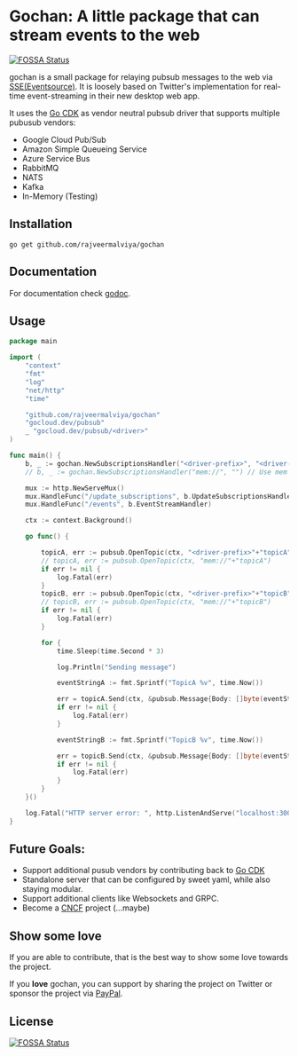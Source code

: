 # Gochan: A little package that can stream events to the web
[![FOSSA Status](https://app.fossa.io/api/projects/git%2Bgithub.com%2Frajveermalviya%2Fgochan.svg?type=shield)](https://app.fossa.io/projects/git%2Bgithub.com%2Frajveermalviya%2Fgochan?ref=badge_shield)


gochan is a small package for relaying pubsub messages to the web via
[SSE(Eventsource)](https://en.wikipedia.org/wiki/Server-sent_events).
It is loosely based on Twitter's implementation for real-time event-streaming
in their new desktop web app.

It uses the [Go CDK](https://gocloud.dev) as vendor neutral pubsub driver that supports multiple pubusub vendors:

- Google Cloud Pub/Sub
- Amazon Simple Queueing Service
- Azure Service Bus
- RabbitMQ
- NATS
- Kafka
- In-Memory (Testing)

## Installation

```shell
go get github.com/rajveermalviya/gochan
```

## Documentation

For documentation check [godoc](https://godoc.org/github.com/rajveermalviya/gochan).

## Usage

```go
package main

import (
	"context"
	"fmt"
	"log"
	"net/http"
	"time"

	"github.com/rajveermalviya/gochan"
	"gocloud.dev/pubsub"
	_ "gocloud.dev/pubsub/<driver>"
)

func main() {
    b, _ := gochan.NewSubscriptionsHandler("<driver-prefix>", "<driver-opts>")
    // b, _ := gochan.NewSubscriptionsHandler("mem://", "") // Use mem only for testing.

	mux := http.NewServeMux()
	mux.HandleFunc("/update_subscriptions", b.UpdateSubscriptionsHandler)
	mux.HandleFunc("/events", b.EventStreamHandler)

	ctx := context.Background()

	go func() {

		topicA, err := pubsub.OpenTopic(ctx, "<driver-prefix>"+"topicA")
		// topicA, err := pubsub.OpenTopic(ctx, "mem://"+"topicA")
		if err != nil {
			log.Fatal(err)
		}
		topicB, err := pubsub.OpenTopic(ctx, "<driver-prefix>"+"topicB")
		// topicB, err := pubsub.OpenTopic(ctx, "mem://"+"topicB")
		if err != nil {
			log.Fatal(err)
		}

		for {
			time.Sleep(time.Second * 3)

			log.Println("Sending message")

			eventStringA := fmt.Sprintf("TopicA %v", time.Now())

			err = topicA.Send(ctx, &pubsub.Message{Body: []byte(eventStringA)})
			if err != nil {
				log.Fatal(err)
			}

			eventStringB := fmt.Sprintf("TopicB %v", time.Now())

			err = topicB.Send(ctx, &pubsub.Message{Body: []byte(eventStringB)})
			if err != nil {
				log.Fatal(err)
			}
		}
	}()

	log.Fatal("HTTP server error: ", http.ListenAndServe("localhost:3000", mux))
}

```

## Future Goals:

- Support additional pusub vendors by contributing back to [Go CDK](https://gocloud.dev)
- Standalone server that can be configured by sweet yaml, while also staying modular.
- Support additional clients like Websockets and GRPC.
- Become a [CNCF](https://cncf.io) project (...maybe)

## Show some love

If you are able to contribute, that is the best way to show some love towards the project.

If you **love** gochan, you can support by sharing the project on Twitter or sponsor the project via [PayPal](https://paypal.me/rajveermalviya).


## License
[![FOSSA Status](https://app.fossa.io/api/projects/git%2Bgithub.com%2Frajveermalviya%2Fgochan.svg?type=large)](https://app.fossa.io/projects/git%2Bgithub.com%2Frajveermalviya%2Fgochan?ref=badge_large)